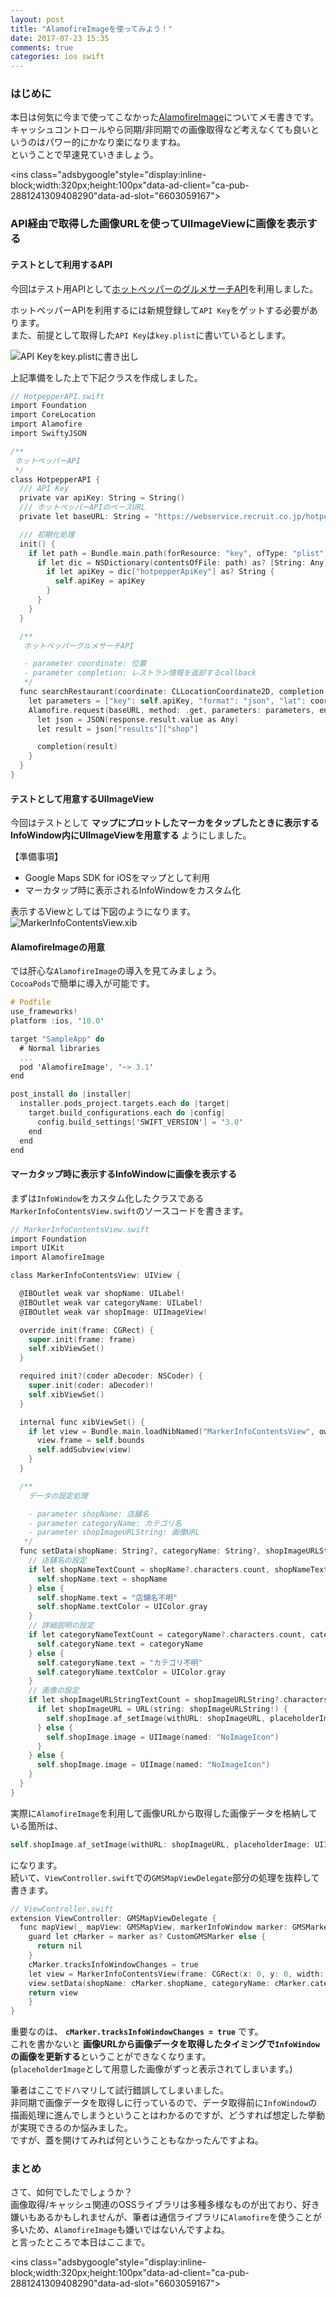 ```yaml
---
layout: post
title: "AlamofireImageを使ってみよう！"
date: 2017-07-23 15:35
comments: true
categories: ios swift
---
```


### はじめに
本日は何気に今まで使ってこなかった[AlamofireImage](https://github.com/Alamofire/AlamofireImage)についてメモ書きです。  
キャッシュコントロールやら同期/非同期での画像取得など考えなくても良いというのはパワー的にかなり楽になりますね。  
ということで早速見ていきましょう。  

<script async src="//pagead2.googlesyndication.com/pagead/js/adsbygoogle.js"></script>
<ins class="adsbygoogle"style="display:inline-block;width:320px;height:100px"data-ad-client="ca-pub-2881241309408290"data-ad-slot="6603059167"></ins>
<script>
(adsbygoogle = window.adsbygoogle || []).push({});
</script>

<!-- more -->

### API経由で取得した画像URLを使ってUIImageViewに画像を表示する
#### テストとして利用するAPI
今回はテスト用APIとして[ホットペッパーのグルメサーチAPI](https://webservice.recruit.co.jp/hotpepper/reference.html)を利用しました。  

ホットペッパーAPIを利用するには新規登録して`API Key`をゲットする必要があります。  
また、前提として取得した`API Key`は`key.plist`に書いているとします。  

![API Keyをkey.plistに書き出し](/images/alamofireimage_1.png)  

上記準備をした上で下記クラスを作成しました。  

```objective-c
// HotpepperAPI.swift
import Foundation
import CoreLocation
import Alamofire
import SwiftyJSON

/**
 ホットペッパーAPI
 */
class HotpepperAPI {
  /// API Key
  private var apiKey: String = String()
  /// ホットペッパーAPIのベースURL
  private let baseURL: String = "https://webservice.recruit.co.jp/hotpepper/gourmet/v1/"

  /// 初期化処理
  init() {
    if let path = Bundle.main.path(forResource: "key", ofType: "plist") {
      if let dic = NSDictionary(contentsOfFile: path) as? [String: Any] {
        if let apiKey = dic["hotpepperApiKey"] as? String {
          self.apiKey = apiKey
        }
      }
    }
  }

  /**
   ホットペッパーグルメサーチAPI

   - parameter coordinate: 位置
   - parameter completion: レストラン情報を返却するcallback
   */
  func searchRestaurant(coordinate: CLLocationCoordinate2D, completion: @escaping ((JSON) -> Void)) {
    let parameters = ["key": self.apiKey, "format": "json", "lat": coordinate.latitude, "lng": coordinate.longitude, "range": 2] as [String : Any]
    Alamofire.request(baseURL, method: .get, parameters: parameters, encoding: URLEncoding.default, headers: nil).responseJSON { response in
      let json = JSON(response.result.value as Any)
      let result = json["results"]["shop"]

      completion(result)
    }
  }
}
```

#### テストとして用意するUIImageView
今回はテストとして **マップにプロットしたマーカをタップしたときに表示するInfoWindow内にUIImageViewを用意する** ようにしました。  

【準備事項】  
- Google Maps SDK for iOSをマップとして利用  
- マーカタップ時に表示されるInfoWindowをカスタム化  

表示するViewとしては下図のようになります。  
![MarkerInfoContentsView.xib](/images/alamofireimage_2.png)  

#### AlamofireImageの用意
では肝心な`AlamofireImage`の導入を見てみましょう。  
`CocoaPods`で簡単に導入が可能です。  

```objective-c
# Podfile
use_frameworks!
platform :ios, '10.0'

target "SampleApp" do
  # Normal libraries
  ...
  pod 'AlamofireImage', '~> 3.1'
end

post_install do |installer|
  installer.pods_project.targets.each do |target|
    target.build_configurations.each do |config|
      config.build_settings['SWIFT_VERSION'] = '3.0'
    end
  end
end
```

#### マーカタップ時に表示するInfoWindowに画像を表示する
まずは`InfoWindow`をカスタム化したクラスである`MarkerInfoContentsView.swift`のソースコードを書きます。  

```objective-c
// MarkerInfoContentsView.swift
import Foundation
import UIKit
import AlamofireImage

class MarkerInfoContentsView: UIView {

  @IBOutlet weak var shopName: UILabel!
  @IBOutlet weak var categoryName: UILabel!
  @IBOutlet weak var shopImage: UIImageView!

  override init(frame: CGRect) {
    super.init(frame: frame)
    self.xibViewSet()
  }

  required init?(coder aDecoder: NSCoder) {
    super.init(coder: aDecoder)!
    self.xibViewSet()
  }

  internal func xibViewSet() {
    if let view = Bundle.main.loadNibNamed("MarkerInfoContentsView", owner: self, options: nil)?.first as? UIView {
      view.frame = self.bounds
      self.addSubview(view)
    }
  }

  /**
    データの設定処理

    - parameter shopName: 店舗名
    - parameter categoryName: カテゴリ名
    - parameter shopImageURLString: 画像URL
   */
  func setData(shopName: String?, categoryName: String?, shopImageURLString: String?) {
    // 店舗名の設定
    if let shopNameTextCount = shopName?.characters.count, shopNameTextCount > 0 {
      self.shopName.text = shopName
    } else {
      self.shopName.text = "店舗名不明"
      self.shopName.textColor = UIColor.gray
    }
    // 詳細説明の設定
    if let categoryNameTextCount = categoryName?.characters.count, categoryNameTextCount > 0 {
      self.categoryName.text = categoryName
    } else {
      self.categoryName.text = "カテゴリ不明"
      self.categoryName.textColor = UIColor.gray
    }
    // 画像の設定
    if let shopImageURLStringTextCount = shopImageURLString?.characters.count, shopImageURLStringTextCount > 0 {
      if let shopImageURL = URL(string: shopImageURLString!) {
        self.shopImage.af_setImage(withURL: shopImageURL, placeholderImage: UIImage(named: "NoImageIcon"))
      } else {
        self.shopImage.image = UIImage(named: "NoImageIcon")
      }
    } else {
      self.shopImage.image = UIImage(named: "NoImageIcon")
    }    
  }
}
```

実際に`AlamofireImage`を利用して画像URLから取得した画像データを格納している箇所は、  

```objective-c
self.shopImage.af_setImage(withURL: shopImageURL, placeholderImage: UIImage(named: "NoImageIcon"))
```

になります。  
続いて、`ViewController.swift`での`GMSMapViewDelegate`部分の処理を抜粋して書きます。  

```objective-c
// ViewController.swift
extension ViewController: GMSMapViewDelegate {
  func mapView(_ mapView: GMSMapView, markerInfoWindow marker: GMSMarker) -> UIView? {
    guard let cMarker = marker as? CustomGMSMarker else {
      return nil
    }
    cMarker.tracksInfoWindowChanges = true
    let view = MarkerInfoContentsView(frame: CGRect(x: 0, y: 0, width: 250, height: 265))
    view.setData(shopName: cMarker.shopName, categoryName: cMarker.categoryName, shopImageURLString: cMarker.imageURL)
    return view
    }
}
```

重要なのは、 **`cMarker.tracksInfoWindowChanges = true`** です。  
これを書かないと **画像URLから画像データを取得したタイミングで`InfoWindow`の画像を更新する**ということができなくなります。  
(`placeholderImage`として用意した画像がずっと表示されてしまいます。)  

筆者はここでドハマリして試行錯誤してしまいました。  
非同期で画像データを取得しに行っているので、データ取得前に`InfoWindow`の描画処理に進んでしまうということはわかるのですが、どうすれば想定した挙動が実現できるのか悩みました。  
ですが、蓋を開けてみれば何ということもなかったんですよね。  

### まとめ
さて、如何でしたでしょうか？  
画像取得/キャッシュ関連のOSSライブラリは多種多様なものが出ており、好き嫌いもあるかもしれませんが、筆者は通信ライブラリに`Alamofire`を使うことが多いため、`AlamofireImage`も嫌いではないんですよね。  
と言ったところで本日はここまで。  

<script async src="//pagead2.googlesyndication.com/pagead/js/adsbygoogle.js"></script>
<ins class="adsbygoogle"style="display:inline-block;width:320px;height:100px"data-ad-client="ca-pub-2881241309408290"data-ad-slot="6603059167"></ins>
<script>
(adsbygoogle = window.adsbygoogle || []).push({});
</script>

